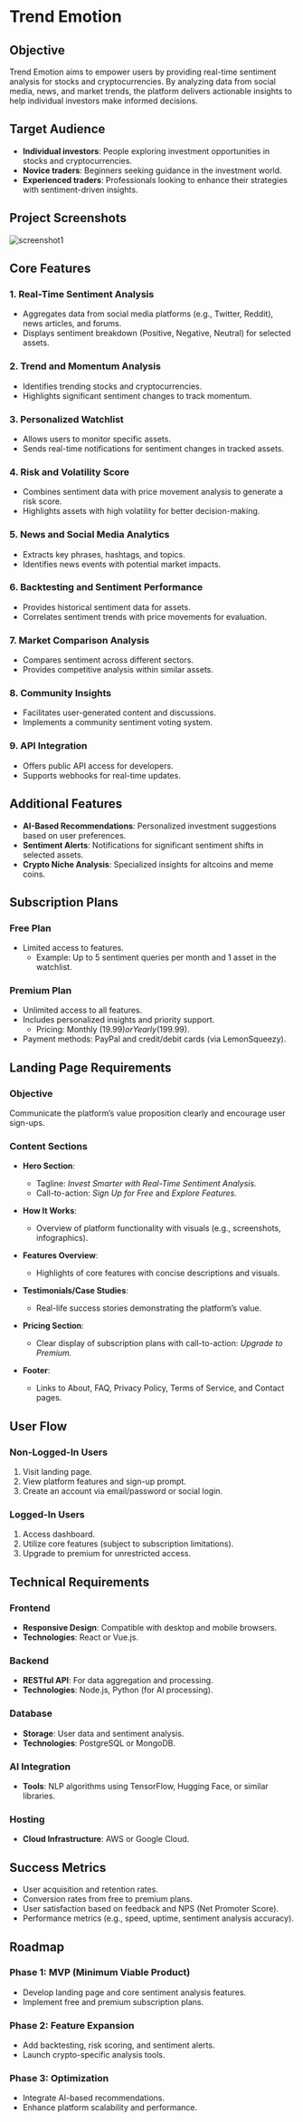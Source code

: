 # Trend Emotion

## Objective
Trend Emotion aims to empower users by providing real-time sentiment analysis for stocks and cryptocurrencies. By analyzing data from social media, news, and market trends, the platform delivers actionable insights to help individual investors make informed decisions.

## Target Audience
- **Individual investors**: People exploring investment opportunities in stocks and cryptocurrencies.
- **Novice traders**: Beginners seeking guidance in the investment world.
- **Experienced traders**: Professionals looking to enhance their strategies with sentiment-driven insights.

## Project Screenshots

![screenshot1](https://github.com/user-attachments/assets/82d1a142-57c7-43f0-a150-eeea4e550eb5)


## Core Features
### 1. Real-Time Sentiment Analysis
- Aggregates data from social media platforms (e.g., Twitter, Reddit), news articles, and forums.
- Displays sentiment breakdown (Positive, Negative, Neutral) for selected assets.

### 2. Trend and Momentum Analysis
- Identifies trending stocks and cryptocurrencies.
- Highlights significant sentiment changes to track momentum.

### 3. Personalized Watchlist
- Allows users to monitor specific assets.
- Sends real-time notifications for sentiment changes in tracked assets.

### 4. Risk and Volatility Score
- Combines sentiment data with price movement analysis to generate a risk score.
- Highlights assets with high volatility for better decision-making.

### 5. News and Social Media Analytics
- Extracts key phrases, hashtags, and topics.
- Identifies news events with potential market impacts.

### 6. Backtesting and Sentiment Performance
- Provides historical sentiment data for assets.
- Correlates sentiment trends with price movements for evaluation.

### 7. Market Comparison Analysis
- Compares sentiment across different sectors.
- Provides competitive analysis within similar assets.

### 8. Community Insights
- Facilitates user-generated content and discussions.
- Implements a community sentiment voting system.

### 9. API Integration
- Offers public API access for developers.
- Supports webhooks for real-time updates.

## Additional Features
- **AI-Based Recommendations**: Personalized investment suggestions based on user preferences.
- **Sentiment Alerts**: Notifications for significant sentiment shifts in selected assets.
- **Crypto Niche Analysis**: Specialized insights for altcoins and meme coins.

## Subscription Plans
### Free Plan
- Limited access to features.
  - Example: Up to 5 sentiment queries per month and 1 asset in the watchlist.

### Premium Plan
- Unlimited access to all features.
- Includes personalized insights and priority support.
  - Pricing: Monthly ($19.99) or Yearly ($199.99).
- Payment methods: PayPal and credit/debit cards (via LemonSqueezy).

## Landing Page Requirements
### Objective
Communicate the platform’s value proposition clearly and encourage user sign-ups.

### Content Sections
- **Hero Section**:
  - Tagline: *Invest Smarter with Real-Time Sentiment Analysis.*
  - Call-to-action: *Sign Up for Free* and *Explore Features.*

- **How It Works**:
  - Overview of platform functionality with visuals (e.g., screenshots, infographics).

- **Features Overview**:
  - Highlights of core features with concise descriptions and visuals.

- **Testimonials/Case Studies**:
  - Real-life success stories demonstrating the platform’s value.

- **Pricing Section**:
  - Clear display of subscription plans with call-to-action: *Upgrade to Premium.*

- **Footer**:
  - Links to About, FAQ, Privacy Policy, Terms of Service, and Contact pages.

## User Flow
### Non-Logged-In Users
1. Visit landing page.
2. View platform features and sign-up prompt.
3. Create an account via email/password or social login.

### Logged-In Users
1. Access dashboard.
2. Utilize core features (subject to subscription limitations).
3. Upgrade to premium for unrestricted access.

## Technical Requirements
### Frontend
- **Responsive Design**: Compatible with desktop and mobile browsers.
- **Technologies**: React or Vue.js.

### Backend
- **RESTful API**: For data aggregation and processing.
- **Technologies**: Node.js, Python (for AI processing).

### Database
- **Storage**: User data and sentiment analysis.
- **Technologies**: PostgreSQL or MongoDB.

### AI Integration
- **Tools**: NLP algorithms using TensorFlow, Hugging Face, or similar libraries.

### Hosting
- **Cloud Infrastructure**: AWS or Google Cloud.

## Success Metrics
- User acquisition and retention rates.
- Conversion rates from free to premium plans.
- User satisfaction based on feedback and NPS (Net Promoter Score).
- Performance metrics (e.g., speed, uptime, sentiment analysis accuracy).

## Roadmap
### Phase 1: MVP (Minimum Viable Product)
- Develop landing page and core sentiment analysis features.
- Implement free and premium subscription plans.

### Phase 2: Feature Expansion
- Add backtesting, risk scoring, and sentiment alerts.
- Launch crypto-specific analysis tools.

### Phase 3: Optimization
- Integrate AI-based recommendations.
- Enhance platform scalability and performance.

